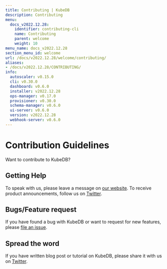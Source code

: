 ```yaml
---
title: Contributing | KubeDB
description: Contributing
menu:
  docs_v2022.12.28:
    identifier: contributing-cli
    name: Contributing
    parent: welcome
    weight: 10
menu_name: docs_v2022.12.28
section_menu_id: welcome
url: /docs/v2022.12.28/welcome/contributing/
aliases:
- /docs/v2022.12.28/CONTRIBUTING/
info:
  autoscaler: v0.15.0
  cli: v0.30.0
  dashboard: v0.6.0
  installer: v2022.12.28
  ops-manager: v0.17.0
  provisioner: v0.30.0
  schema-manager: v0.6.0
  ui-server: v0.6.0
  version: v2022.12.28
  webhook-server: v0.6.0
---
```


# Contribution Guidelines

Want to contribute to KubeDB?

## Getting Help

To speak with us, please leave a message on [our website](https://appscode.com/contact/). To receive product announcements, follow us on [Twitter](https://twitter.com/KubeDB).

## Bugs/Feature request

If you have found a bug with KubeDB or want to request for new features, please [file an issue](https://github.com/kubedb/project/issues/new).

## Spread the word

If you have written blog post or tutorial on KubeDB, please share it with us on [Twitter](https://twitter.com/KubeDB).
